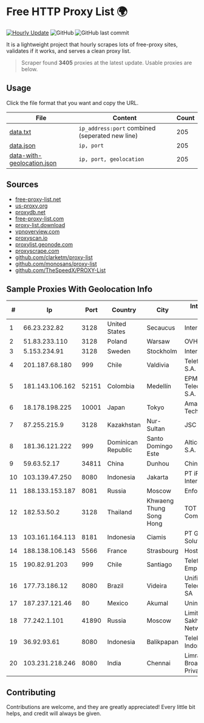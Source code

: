 
# Free HTTP Proxy List 🌍

[![Hourly Update](https://github.com/mertguvencli/http-proxy-list/actions/workflows/main.yml/badge.svg?branch=main)](https://github.com/mertguvencli/http-proxy-list/actions/workflows/main.yml)
![GitHub](https://img.shields.io/github/license/mertguvencli/http-proxy-list)
![GitHub last commit](https://img.shields.io/github/last-commit/mertguvencli/http-proxy-list)

It is a lightweight project that hourly scrapes lots of free-proxy sites, validates if it works, and serves a clean proxy list.


> Scraper found **3405** proxies at the latest update. Usable proxies are below.

## Usage

Click the file format that you want and copy the URL.


|File|Content|Count|
|----|-------|-----|
|[data.txt](https://raw.githubusercontent.com/mertguvencli/http-proxy-list/main/proxy-list/data.txt)|`ip_address:port` combined (seperated new line)|205|
|[data.json](https://raw.githubusercontent.com/mertguvencli/http-proxy-list/main/proxy-list/data.json)|`ip, port`|205|
|[data-with-geolocation.json](https://raw.githubusercontent.com/mertguvencli/http-proxy-list/main/proxy-list/data-with-geolocation.json)|`ip, port, geolocation`|205|

## Sources

* [free-proxy-list.net](https://free-proxy-list.net)
* [us-proxy.org](https://www.us-proxy.org)
* [proxydb.net](http://proxydb.net)
* [free-proxy-list.com](https://free-proxy-list.com/?page=&port=&type%5B%5D=http&type%5B%5D=https&up_time=0&search=Search)
* [proxy-list.download](https://www.proxy-list.download/HTTP)
* [vpnoverview.com](https://vpnoverview.com/privacy/anonymous-browsing/free-proxy-servers)
* [proxyscan.io](https://www.proxyscan.io)
* [proxylist.geonode.com](https://proxylist.geonode.com/api/proxy-list?limit=300&page=1&sort_by=lastChecked&sort_type=desc&protocols=http,https)
* [proxyscrape.com](https://api.proxyscrape.com/v2/?request=displayproxies&protocol=http&timeout=10000&country=all&ssl=all&anonymity=all)
* [github.com/clarketm/proxy-list](https://raw.githubusercontent.com/clarketm/proxy-list/master/proxy-list-raw.txt)
* [github.com/monosans/proxy-list](https://raw.githubusercontent.com/monosans/proxy-list/main/proxies/http.txt)
* [github.com/TheSpeedX/PROXY-List](https://raw.githubusercontent.com/TheSpeedX/PROXY-List/master/http.txt)


## Sample Proxies With Geolocation Info

|#|Ip|Port|Country|City|Internet Service Provider|
|-|--|----|-------|----|-------------------------|
|1|66.23.232.82|3128|United States|Secaucus|Interserver, Inc|
|2|51.83.233.110|3128|Poland|Warsaw|OVH SAS|
|3|5.153.234.91|3128|Sweden|Stockholm|Inter Connects Inc|
|4|201.187.68.180|999|Chile|Valdivia|Telefonica del Sur S.A.|
|5|181.143.106.162|52151|Colombia|Medellín|EPM Telecomunicaciones S.A. E.S.P.|
|6|18.178.198.225|10001|Japan|Tokyo|Amazon Technologies Inc.|
|7|87.255.215.9|3128|Kazakhstan|Nur-Sultan|JSC Transtelecom|
|8|181.36.121.222|999|Dominican Republic|Santo Domingo Este|Altice Dominicana S.A.|
|9|59.63.52.17|34811|China|Dunhou|Chinanet|
|10|103.139.47.250|8080|Indonesia|Jakarta|PT iForte Global Internet|
|11|188.133.153.187|8081|Russia|Moscow|Enforta-MSK|
|12|182.53.50.2|3128|Thailand|Khwaeng Thung Song Hong|TOT Public Company Limited|
|13|103.161.164.113|8181|Indonesia|Ciamis|PT Galuh Multidata Solution|
|14|188.138.106.143|5566|France|Strasbourg|Host Europe GmbH|
|15|190.82.91.203|999|Chile|Santiago|Telefonica Empresas|
|16|177.73.186.12|8080|Brazil|Videira|Unifique TelecomunicaÔÔes SA|
|17|187.237.121.46|80|Mexico|Akumal|Uninet S.A. de C.V.|
|18|77.242.1.101|41890|Russia|Moscow|Limited Company Sakha Sprint Network|
|19|36.92.93.61|8080|Indonesia|Balikpapan|Telekomunikasi Indonesia|
|20|103.231.218.246|8080|India|Chennai|Limras Eronet Broadband Service Private limited|



## Contributing

Contributions are welcome, and they are greatly appreciated! Every
little bit helps, and credit will always be given.

